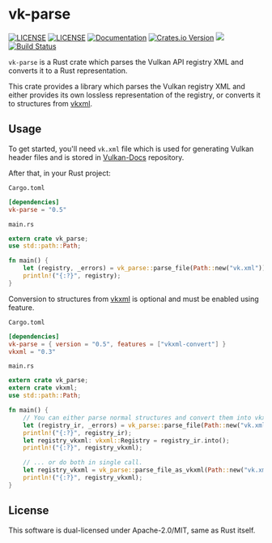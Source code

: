 # vk-parse

[![LICENSE](https://img.shields.io/badge/license-MIT-blue.svg)](LICENSE-MIT)
[![LICENSE](https://img.shields.io/badge/license-apache-blue.svg)](LICENSE-APACHE)
[![Documentation](https://docs.rs/vk-parse/badge.svg)](https://docs.rs/vk-parse)
[![Crates.io Version](https://img.shields.io/crates/v/vk-parse.svg)](https://crates.io/crates/vk-parse)
[![](https://tokei.rs/b1/github/krolli/vk-parse)](https://github.com/krolli/vk-parse)
[![Build Status](https://travis-ci.org/krolli/vk-parse.svg?branch=master)](https://travis-ci.org/krolli/vk-parse)

`vk-parse` is a Rust crate which parses the Vulkan API registry XML and converts it to a Rust representation.

This crate provides a library which parses the Vulkan registry XML and either provides its own lossless representation of the registry, or converts it to structures from [vkxml](https://github.com/terrybrashaw/vkxml).

## Usage

To get started, you'll need `vk.xml` file which is used for generating Vulkan header files and is stored in [Vulkan-Docs](https://github.com/KhronosGroup/Vulkan-Docs) repository.

After that, in your Rust project:

`Cargo.toml`
```toml
[dependencies]
vk-parse = "0.5"
```

`main.rs`
```rust
extern crate vk_parse;
use std::path::Path;

fn main() {
    let (registry, _errors) = vk_parse::parse_file(Path::new("vk.xml")).unwrap();
    println!("{:?}", registry);
}
```

Conversion to structures from [vkxml](https://github.com/terrybrashaw/vkxml) is optional and must be enabled using feature.

`Cargo.toml`
```toml
[dependencies]
vk-parse = { version = "0.5", features = ["vkxml-convert"] }
vkxml = "0.3"
```

`main.rs`
```rust
extern crate vk_parse;
extern crate vkxml;
use std::path::Path;

fn main() {
    // You can either parse normal structures and convert them into vkxml format ...
    let (registry_ir, _errors) = vk_parse::parse_file(Path::new("vk.xml")).unwrap();
    println!("{:?}", registry_ir);
    let registry_vkxml: vkxml::Registry = registry_ir.into();
    println!("{:?}", registry_vkxml);

    // ... or do both in single call.
    let registry_vkxml = vk_parse::parse_file_as_vkxml(Path::new("vk.xml")).unwrap();
    println!("{:?}", registry_vkxml);
}
```

## License

This software is dual-licensed under Apache-2.0/MIT, same as Rust itself.
